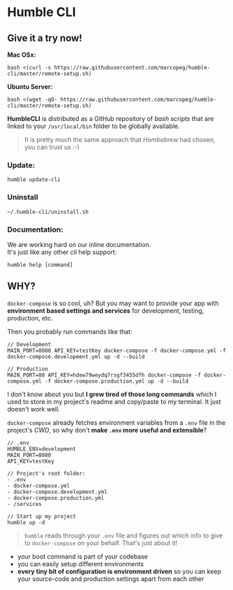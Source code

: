 # Humble CLI

## Give it a try now!

**Mac OSx:**

```
bash <(curl -s https://raw.githubusercontent.com/marcopeg/humble-cli/master/remote-setup.sh)
```

**Ubuntu Server:**

```
bash <(wget -qO- https://raw.githubusercontent.com/marcopeg/humble-cli/master/remote-setup.sh)
```

**HumbleCLI** is distributed as a GitHub repository of _bash scripts_ that are linked to your `/usr/local/bin` folder to be globally available.

> It is pretty much the same approach that _Hombebrew_ had chosen, you can trust us :-)

### Update:

```
humble update-cli
```

### Uninstall

```
~/.humble-cli/uninstall.sh
```

### Documentation:

We are working hard on our inline documentation.  
It's just like any other _cli_ help support:

```
humble help [command]
```

## WHY?

`docker-compose` is so cool, uh? But you may want to provide your app with **environment based settings and services** for development, testing, production, etc.

Then you probably run commands like that:

```
// Development
MAIN_PORT=8080 API_KEY=testKey docker-compose -f docker-compose.yml -f docker-compose.development.yml up -d --build

// Production
MAIN_PORT=80 API_KEY=hdew79weydq7rsgf3455dfh docker-compose -f docker-compose.yml -f docker-compose.production.yml up -d --build
```

I don't know about you but **I grew tired of those long commands** which I used to store in my project's readme and copy/paste to my terminal. It just doesn't work well.

`docker-compose` already fetches environment variables from a `.env` file in the project's _CWD_, so why don't **make `.env` more useful and extensible**?

```
// .env
HUMBLE_ENV=development
MAIN_PORT=8080
API_KEY=testKey
```

```
// Project's root folder:
- .env
- docker-compose.yml
- docker-compose.development.yml
- docker-compose.production.yml
- /services
```

```
// Start up my project
humble up -d
```

> `humble` reads through your `.env` file and figures out which info to 
> give to `docker-compose` on your behalf. That's just about it!

- your boot command is part of your codebase
- you can easily setup different environments
- **every tiny bit of configuration is environment driven** so you can keep your source-code and production settings apart from each other